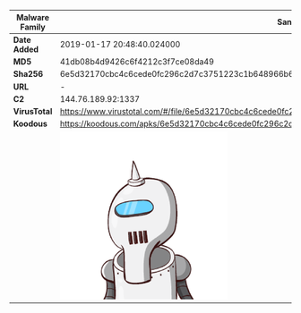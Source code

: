 | Malware Family | SandroRat                                                    |
| -------------- | ------------------------------------------------------------ |
| **Date Added** | 2019-01-17 20:48:40.024000                                                   |
| **MD5**        | 41db08b4d9426c6f4212c3f7ce08da49                             |
| **Sha256**     | 6e5d32170cbc4c6cede0fc296c2d7c3751223c1b648966b64d0ec954ba643a36 |
| **URL**        | -                                                            |
| **C2**         | 144.76.189.92:1337 |
| **VirusTotal** | https://www.virustotal.com/#/file/6e5d32170cbc4c6cede0fc296c2d7c3751223c1b648966b64d0ec954ba643a36/detection |
| **Koodous**    | https://koodous.com/apks/6e5d32170cbc4c6cede0fc296c2d7c3751223c1b648966b64d0ec954ba643a36 |
|                | ![](../assets/6e5d32170cbc4c6cede0fc296c2d7c3751223c1b648966b64d0ec954ba643a36.png) |